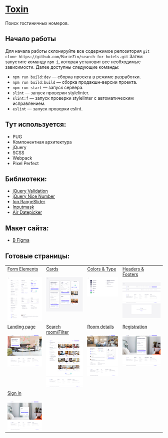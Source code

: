 # [Toxin](https://mariezin.github.io/search-for-hotels/)
Поиск гостиничных номеров.

## Начало работы
Для начала работы склонируйте все содержимое репозитория `git clone https://github.com/MarieZin/search-for-hotels.git` Затем запустите команду `npm i`, которая установит все необходимые зависимости. Далее доступны следующие команды:
- `npm run build:dev` — сборка проекта в режиме разработки.
- `npm run build:build` — сборка продакшн-версии проекта. 
- `npm run start` — запуск сервера. 
- `slint` — запуск проверки stylelinter.
- `slint:f` — запуск проверки stylelinter с автоматическим исправлением.
- `eslint` — запуск проверки eslint.

## Тут используется:
- PUG
- Компонентная архитектура
- jQuery
- SCSS
- Webpack
- Pixel Perfect

## Библиотеки:
- [jQuery Validation ](https://jqueryvalidation.org/)
- [jQuery Nice Number](https://www.npmjs.com/package/jquery.nice-number)
- [Ion.RangeSlider](http://ionden.com/a/plugins/ion.rangeslider/index.html)
- [Inputmask](https://robinherbots.github.io/Inputmask/)
- [Air Datepicker](https://air-datepicker.com/ru)

## Макет сайта:
- [В Figma](https://www.figma.com/design/7W5R6uxAk0vCVzFZcPVegk/Untitled?t=UA9JdK1Lq5xzQqtc-0)


## Готовые страницы:
<table>
    <tr valign="top">
        <td>
            <a href='https://mariezin.github.io/search-for-hotels/form-elements.html'>Form Elements</a><br><br>
            <img src='./pixel-perfect/form-elements.jpg' width='200'>
        </td>
        <td>
            <a href='https://mariezin.github.io/search-for-hotels/cards.html'>Cards</a><br><br>
            <img src='./pixel-perfect/cards.jpg' width='200'>
        </td>
        <td>
            <a href='https://mariezin.github.io/search-for-hotels/colors-type.html'>Colors & Type</a><br><br>
            <img src='./pixel-perfect/colors-type.jpg' width='200'>
        </td>
        <td>
            <a href='https://mariezin.github.io/search-for-hotels/headers-footers.html'>Headers & Footers</a><br><br>
            <img src='./pixel-perfect/headers-footers.jpg' width='200'>
        </td>
    </tr>
    <tr valign="top">
        <td>
            <a href='https://mariezin.github.io/search-for-hotels/index.html'>Landing page</a><br><br>
            <img src='./pixel-perfect/landing-page.jpg' width='200'>
        </td>
        <td>
            <a href='https://mariezin.github.io/search-for-hotels/search-room.html'>Search room/Filter</a><br><br>
            <img src='./pixel-perfect/search-room-filter.jpg' width='200'>
        </td>
        <td>
            <a href='https://mariezin.github.io/search-for-hotels/room-details.html'>Room details</a><br><br>
            <img src='./pixel-perfect/room-details.jpg' width='200'>
        </td>
        <td>
            <a href='https://mariezin.github.io/search-for-hotels/user-registration.html'>Registration</a><br><br>
            <img src='./pixel-perfect/registration.jpg' width='200'>
        </td>
    </tr>
    <tr valign="top">
        <td>
            <a href='https://mariezin.github.io/search-for-hotels/user-login.html'>Sign in</a><br><br>
            <img src='./pixel-perfect/sign-in.jpg' width='200'>
        </td>
    </tr>
</table>
